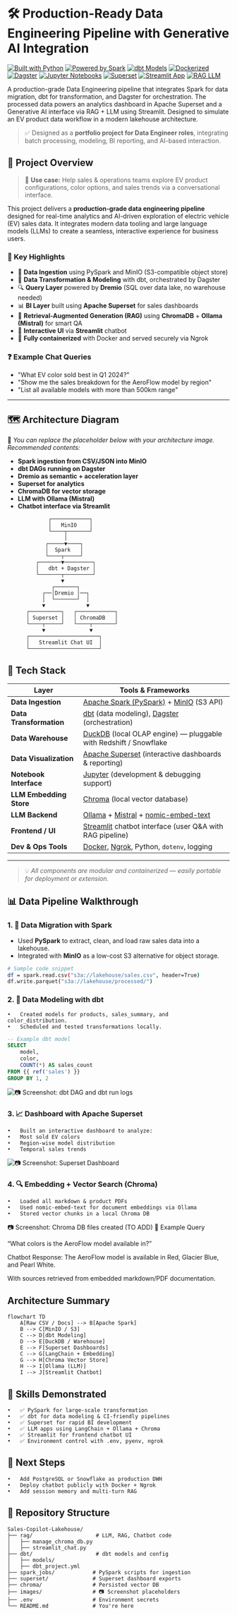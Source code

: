 # 🛠️ Production-Ready Data Engineering Pipeline with Generative AI Integration
[![Built with Python](https://img.shields.io/badge/Built%20with-Python-blue?logo=python)](https://www.python.org/)
[![Powered by Spark](https://img.shields.io/badge/Data%20Migration-Spark-orange?logo=apache-spark)](https://spark.apache.org/)
[![dbt Models](https://img.shields.io/badge/Data%20Modeling-dbt-red?logo=dbt)](https://www.getdbt.com/)
[![Dockerized](https://img.shields.io/badge/Deployment-Docker-blue?logo=docker)](https://www.docker.com/)
[![Dagster](https://img.shields.io/badge/Orchestration-Dagster-6E40C9?logo=dagster)](https://dagster.io/)
[![Jupyter Notebooks](https://img.shields.io/badge/Analysis-Jupyter-orange?logo=jupyter)](https://jupyter.org/)
[![Superset](https://img.shields.io/badge/Dashboard-Superset-darkgreen?logo=apache-superset)](https://superset.apache.org/)
[![Streamlit App](https://img.shields.io/badge/UI-Streamlit-lightgrey?logo=streamlit)](https://streamlit.io/)
[![RAG LLM](https://img.shields.io/badge/LLM-RAG-green?logo=openai)]()

A production-grade Data Engineering pipeline that integrates Spark for data migration, dbt for transformation, and Dagster for orchestration. The processed data powers an analytics dashboard in Apache Superset and a Generative AI interface via RAG + LLM using Streamlit. Designed to simulate an EV product data workflow in a modern lakehouse architecture.

> ✅ Designed as a **portfolio project for Data Engineer roles**, integrating batch processing, modeling, BI reporting, and AI-based interaction.

## 📸 Project Overview

> 🚗 **Use case:** Help sales & operations teams explore EV product configurations, color options, and sales trends via a conversational interface.

This project delivers a **production-grade data engineering pipeline** designed for real-time analytics and AI-driven exploration of electric vehicle (EV) sales data. It integrates modern data tooling and large language models (LLMs) to create a seamless, interactive experience for business users.

### 🔧 Key Highlights

- 🚀 **Data Ingestion** using PySpark and MinIO (S3-compatible object store)
- 🧱 **Data Transformation & Modeling** with dbt, orchestrated by Dagster
- 🔍 **Query Layer** powered by **Dremio** (SQL over data lake, no warehouse needed)
- 📊 **BI Layer** built using **Apache Superset** for sales dashboards
- 🧠 **Retrieval-Augmented Generation (RAG)** using **ChromaDB** + **Ollama (Mistral)** for smart QA
- 💬 **Interactive UI** via **Streamlit** chatbot
- 🐳 **Fully containerized** with Docker and served securely via Ngrok

### ❓ Example Chat Queries

- "What EV color sold best in Q1 2024?"
- "Show me the sales breakdown for the AeroFlow model by region"
- "List all available models with more than 500km range"

---

## 🗺️ Architecture Diagram

📌 _You can replace the placeholder below with your architecture image. Recommended contents:_

- **Spark ingestion from CSV/JSON into MinIO**
- **dbt DAGs running on Dagster**
- **Dremio as semantic + acceleration layer**
- **Superset for analytics**
- **ChromaDB for vector storage**
- **LLM with Ollama (Mistral)**
- **Chatbot interface via Streamlit**

```text
             ┌────────────┐
             │   MinIO    │
             └────┬───────┘
                  │
            ┌─────▼────┐
            │  Spark   │
            └────┬─────┘
         ┌───────▼─────────┐
         │   dbt + Dagster │
         └───────┬─────────┘
                 ▼
              ┌───────┐
           ┌──│Dremio │──┐
           │  └───────┘  │
           ▼             ▼
      ┌──────────┐   ┌────────────┐
      │ Superset │   │ ChromaDB   │
      └────┬─────┘   └────┬───────┘
           ▼              ▼
      ┌──────────────────────┐
      │   Streamlit Chat UI  │
      └──────────────────────┘
```

## 🧰 Tech Stack

| Layer                | Tools & Frameworks                                                                 |
|---------------------|-------------------------------------------------------------------------------------|
| **Data Ingestion**   | [Apache Spark (PySpark)](https://spark.apache.org/) + [MinIO](https://min.io/) (S3 API) |
| **Data Transformation** | [dbt](https://www.getdbt.com/) (data modeling), [Dagster](https://dagster.io/) (orchestration) |
| **Data Warehouse**   | [DuckDB](https://duckdb.org/) (local OLAP engine) — pluggable with Redshift / Snowflake |
| **Data Visualization** | [Apache Superset](https://superset.apache.org/) (interactive dashboards & reporting) |
| **Notebook Interface** | [Jupyter](https://jupyter.org/) (development & debugging support)                     |
| **LLM Embedding Store** | [Chroma](https://www.trychroma.com/) (local vector database)                        |
| **LLM Backend**      | [Ollama](https://ollama.com/) + [Mistral](https://mistral.ai/) + [nomic-embed-text](https://huggingface.co/nomic-ai) |
| **Frontend / UI**    | [Streamlit](https://streamlit.io/) chatbot interface (user Q&A with RAG pipeline) |
| **Dev & Ops Tools**  | [Docker](https://www.docker.com/), [Ngrok](https://ngrok.com/), Python, `dotenv`, logging |

---

> 💡 *All components are modular and containerized — easily portable for deployment or extension.*

## 📊 Data Pipeline Walkthrough

### 1. 🔁 Data Migration with Spark

- Used **PySpark** to extract, clean, and load raw sales data into a lakehouse.
- Integrated with **MinIO** as a low-cost S3 alternative for object storage.

```bash
# Sample code snippet
df = spark.read.csv("s3a://lakehouse/sales.csv", header=True)
df.write.parquet("s3a://lakehouse/processed/")
```


### 2. 🧱 Data Modeling with dbt
	•	Created models for products, sales_summary, and color_distribution.
	•	Scheduled and tested transformations locally.
```sql
-- Example dbt model
SELECT 
    model,
    color,
    COUNT(*) AS sales_count
FROM {{ ref('sales') }}
GROUP BY 1, 2

```
![📷 Screenshot: dbt DAG and dbt run logs](screenshots/Global_Asset_Lineage.png)

### 3. 📈 Dashboard with Apache Superset
	•	Built an interactive dashboard to analyze:
	•	Most sold EV colors
	•	Region-wise model distribution
	•	Temporal sales trends

![📷 Screenshot: Superset Dashboard](screenshots/dashboard.png)

### 4. 🔍 Embedding + Vector Search (Chroma)
	•	Loaded all markdown & product PDFs
	•	Used nomic-embed-text for document embeddings via Ollama
	•	Stored vector chunks in a local Chroma DB

📷 Screenshot: Chroma DB files created (TO ADD)
🧠 Example Query

“What colors is the AeroFlow model available in?”

Chatbot Response:
The AeroFlow model is available in Red, Glacier Blue, and Pearl White.

With sources retrieved from embedded markdown/PDF documentation.

##  Architecture Summary
```mermaid
flowchart TD
    A[Raw CSV / Docs] --> B[Apache Spark]
    B --> C[MinIO / S3]
    C --> D[dbt Modeling]
    D --> E[DuckDB / Warehouse]
    E --> F[Superset Dashboards]
    C --> G[LangChain + Embedding]
    G --> H[Chroma Vector Store]
    H --> I[Ollama (LLM)]
    I --> J[Streamlit Chatbot]
```
## 🎯 Skills Demonstrated
	•	✅ PySpark for large-scale transformation
	•	✅ dbt for data modeling & CI-friendly pipelines
	•	✅ Superset for rapid BI development
	•	✅ LLM apps using LangChain + Ollama + Chroma
	•	✅ Streamlit for frontend chatbot UI
	•	✅ Environment control with .env, pyenv, ngrok

## 📎 Next Steps
	•	Add PostgreSQL or Snowflake as production DWH
	•	Deploy chatbot publicly with Docker + Ngrok
	•	Add session memory and multi-turn RAG
## 📁 Repository Structure
<pre><code>Sales-Copilot-Lakehouse/
├── rag/                    # LLM, RAG, Chatbot code
│   ├── manage_chroma_db.py
│   ├── streamlit_chat.py
├── dbt/                    # dbt models and config
│   ├── models/
│   ├── dbt_project.yml
├── spark_jobs/            # PySpark scripts for ingestion
├── superset/              # Superset dashboard exports
├── chroma/                # Persisted vector DB
├── images/                # 📷 Screenshot placeholders
├── .env                   # Environment secrets
└── README.md              # You're here
</code></pre>


